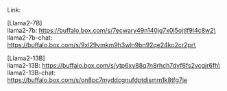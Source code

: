 Link:

[Llama2-7B]\
llama2-7b:         https://buffalo.box.com/s/7ecwary49n140jg7x0l5ojtlf9l4c8w2\
llama2-7b-chat:    https://buffalo.box.com/s/9xl29vmkm9h3wln9bn92qe24ko2cr2pr\

[Llama2-13B]\
llama2-13B:        https://buffalo.box.com/s/ytp6xy88q7n8rhch7dyf6fs2vcgjr6fh\
llama2-13B-chat:   https://buffalo.box.com/s/on8pc7myddcgnufdptdismm1k8tfg7je
